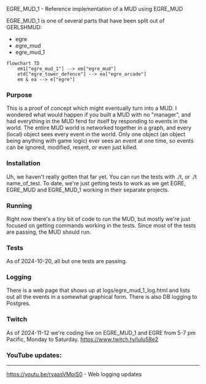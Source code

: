 EGRE_MUD_1 - Reference implementation of a MUD using EGRE_MUD

EGRE_MUD_1 is one of several parts that have been split out of GERLSHMUD:
- egre
- egre_mud
- egre_mud_1

```mermaid
flowchart TD
    em1["egre_mud_1"] --> em["egre_mud"]
    etd["egre_tower_defence"] --> ea["egre_arcade"]
    em & ea --> e["egre"]
```
### Purpose
This is a proof of concept which might eventually turn into a MUD.
I wondered what would happen if you built a MUD with no "manager", and had everything
in the MUD fend for itself by responding to events in the world.
The entire MUD world is networked together in a graph, and every (local) object sees every event in the world.
Only one object (an object being anything with game logic) ever sees an event at one time, so events
can be ignored, modified, resent, or even just killed.

### Installation
Uh, we haven't really gotten that far yet. You can run the tests with ./t, or ./t name_of_test.
To date, we're just getting tests to work as we get EGRE, EGRE_MUD and EGRE_MUD_1 working in their separate projects.

### Running
Right now there's a *tiny* bit of code to run the MUD, but mostly we're just focused on getting commands working in the tests.
Since most of the tests are passing, the MUD should run.

### Tests
As of 2024-10-20, all but one tests are passing.

### Logging
There is a web page that shows up at logs/egre_mud_1_log.html and lists out all the events in a somewhat graphical form.
There is also DB logging to Postgres.

### Twitch

As of 2024-11-12 we're coding live on EGRE_MUD_1 and EGRE from 5-7 pm Pacific, Monday to Saturday.
https://www.twitch.tv/lulu58e2

### YouTube updates:

---
https://youtu.be/ryaasVMpiS0 - Web logging updates
